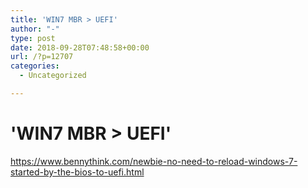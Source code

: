 ```yaml
---
title: 'WIN7 MBR > UEFI'
author: "-"
type: post
date: 2018-09-28T07:48:58+00:00
url: /?p=12707
categories:
  - Uncategorized

---
```

# 'WIN7 MBR > UEFI'
https://www.bennythink.com/newbie-no-need-to-reload-windows-7-started-by-the-bios-to-uefi.html